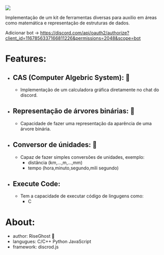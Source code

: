 <img src="https://user-images.githubusercontent.com/91985039/283889937-c590bddf-d81b-4aff-9079-c541d624f74d.png">

Implementação de um kit de ferramentas diversas para auxilio em áreas como matemática e representação de estruturas de dados.

Adicionar bot -> 
https://discord.com/api/oauth2/authorize?client_id=1167856337166811226&permissions=2048&scope=bot

# Features:
- ## CAS (Computer Algebric System): 🧮
    - Implementação de um calculadora gráfica diretamente no chat do discord.
- ## Representação de árvores binárias: 🌳
    - Capacidade de fazer uma representação da aparência de uma árvore binária.
- ## Conversor de únidades: 🧊
    - Capaz de fazer simples conversões de unidades, exemplo:
        - distância (km,...,m,...,mm)
        -  tempo (hora,minuto,segundo,mili segundo)
- ## Execute Code:
    - Tem a capacidade de executar código de lingugens como:
        - C

# About:

- author: RiseGhost 👻
- langugues: C/C++ Python JavaScript
- framework: discrod.js